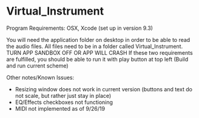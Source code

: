 # Virtual_Instrument
Program Requirements: OSX, Xcode (set up in version 9.3)

You will need the application folder on desktop in order to be able to read the audio files. 
All files need to be in a folder called Virtual_Instrument.
TURN APP SANDBOX OFF OR APP WILL CRASH
If these two requirements are fulfilled, you should be able to run it with play button at top left
(Build and run current scheme)

Other notes/Known Issues:
- Resizing window does not work in current version (buttons and text do not scale, but rather just stay in place)
- EQ/Effects checkboxes not functioning
- MIDI not implemented as of 9/26/19
